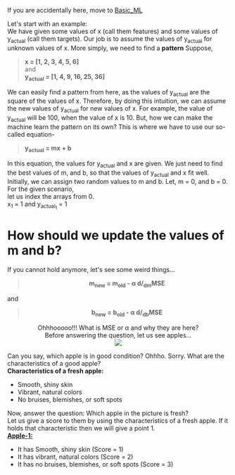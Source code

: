 If you are accidentally here, move to [Basic_ML](https://github.com/Nasim-Ahmed71/Deep-Learning-Easy-Learn/blob/main/Introduction%20to%20ML/Basic_ML.md)

Let's start with an example:<html><br></html>
We have given some values of x (call them features) and some values of y<sub>actual</sub> (call them targets). Our job is to assume the values of y<sub>actual</sub> for unknown values of x. More simply, we need to find a **pattern**
Suppose, 
  >**x = [1, 2, 3, 4, 5, 6]**<br>
and<br>
  >**y<sub>actual</sub> = [1, 4, 9, 16, 25, 36]**

We can easily find a pattern from here, as the values of y<sub>actual</sub> are the square of the values of x. Therefore, by doing this intuition, we can assume the new values of y<sub>actual</sub> for new values of x. For example, the value of y<sub>actual</sub> will be 100, when the value of x is 10.
But, how we can make the machine learn the pattern on its own? This is where we have to use our so-called equation-
>**y<sub>actual</sub> = mx + b**

In this equation, the values for y<sub>actual</sub> and x are given. We just need to find the best values of m, and b, so that the values of y<sub>actual</sub> and x fit well. Initially, we can assign two random values to m and b. Let, m = 0, and b = 0.
<br>For the given scenario,<br>
let us index the arrays from 0.<br>
x<sub>1</sub> = 1 and y<sub>actual<sub>1</sub></sub> = 1
# How should we update the values of m and b?
If you cannot hold anymore, let's see some weird things...
> <p align = 'center'><b>m<sub>new</sub> = m<sub>old</sub> - α d/<sub>dm</sub>MSE</b></p>
and
> <p align = 'center'><b>b<sub>new</sub> = b<sub>old</sub> - α d/<sub>db</sub>MSE</b></p>

<html>
  <p align='center'>
Ohhhooooo!!! What is MSE or α and why they are here?<br>
Before answering the question, let us see apples...<br>
    <img src='https://github.com/Nasim-Ahmed71/Deep-Learning-Easy-Learn/blob/main/Introduction%20to%20ML/Images/Apples.png'></img>
</p></html>
Can you say, which apple is in good condition? Ohhho. Sorry. What are the characteristics of a good apple?<br>
<b>Characteristics of a fresh apple:</b>
<ul>
  <li>Smooth, shiny skin</li>
  <li>Vibrant, natural colors</li>
  <li>No bruises, blemishes, or soft spots</li>
</ul>
Now, answer the question: Which apple in the picture is fresh?
<br>Let us give a score to them by using the characteristics of a fresh apple. If it holds that characteristic then we will give a point 1.<br>
<u><b>Apple-1:</b></u><br>
<ul>
  <li>
    It has Smooth, shiny skin (Score = 1)
  </li>
  <li>It has vibrant, natural colors (Score = 2)</li>
  <li>It has no bruises, blemishes, or soft spots (Score = 3)</li>
</ul>
